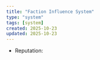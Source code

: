 ```yaml
---
title: "Faction Influence System"
type: "system"
tags: [system]
created: 2025-10-23
updated: 2025-10-23
---
```

- Reputation:

